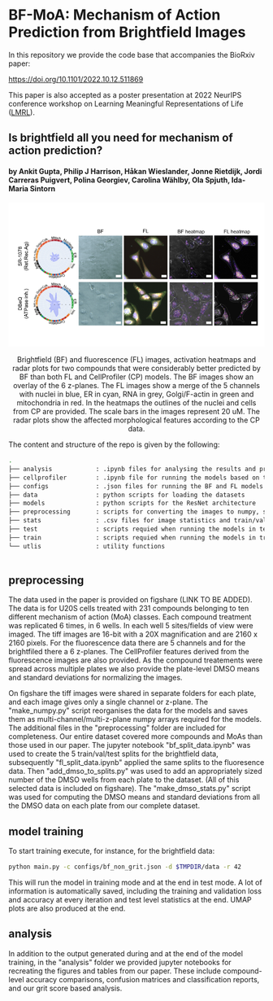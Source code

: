 # BF-MoA: Mechanism of Action Prediction from Brightfield Images

In this repository we provide the code base that accompanies the BioRxiv paper:

https://doi.org/10.1101/2022.10.12.511869

This paper is also accepted as a poster presentation at 2022 NeurIPS conference workshop on  Learning Meaningful Representations of Life ([LMRL](https://www.lmrl.org/)).


## Is brightfield all you need for mechanism of action prediction?

#### by Ankit Gupta, Philip J Harrison, Håkan Wieslander, Jonne Rietdijk, Jordi Carreras Puigvert, Polina Georgiev, Carolina Wählby, Ola Spjuth, Ida-Maria Sintorn



<p>
    <img src="readme_images/BF-MOA figures.png" alt="drawing" style="width:1200px;"/>
    <center>Brightfield (BF) and fluorescence (FL) images, activation heatmaps and radar plots for two compounds that were considerably better predicted by BF than both FL and CellProfiler (CP) models. The BF images show an overlay of the 6 z-planes. The FL images show a merge of the 5 channels with nuclei in blue, ER in cyan, RNA in grey, Golgi/F-actin in green and mitochondria in red. In the heatmaps the outlines of the nuclei and cells from CP are provided. The scale bars in the images represent 20 uM. The radar plots show the affected morphological features according to the CP data.
</center>
</p>





The content and structure of the repo is given by the following: 

```sh
.
├── analysis            : .ipynb files for analysing the results and producing the figures included in the paper
├── cellprofiler        : .ipynb file for running the models based on the CP features
├── configs             : .json files for running the BF and FL models to predict the mechanism of action
├── data                : python scripts for loading the datasets
├── models              : python scripts for the ResNet architecture
├── preprocessing       : scripts for converting the images to numpy, splitting the data and computing normalisation statistics
├── stats               : .csv files for image statistics and train/val/test splits
├── test                : scripts requied when running the models in test mode
├── train               : scripts requied when running the models in train mode              
└── utlis               : utility functions
    
```

## preprocessing
The data used in the paper is provided on figshare (LINK TO BE ADDED). The data is for U20S cells treated with 231 compounds belonging to ten different mechanism of action (MoA) classes. Each compound treatment was replicated 6 times, in 6 wells. In each well 5 sites/fields of view were imaged. The tiff images are 16-bit with a 20X magnification and are 2160 x 2160 pixels. For the fluorescence data there are 5 channels and for the brightfiled there a 6 z-planes. The CellProfiler features derived from the fluorescence images are also provided. As the compound treatements were spread across multiple plates we also provide the plate-level DMSO means and standard deviations for normalizing the images. 

On figshare the tiff images were shared in separate folders for each plate, and each image gives only a single channel or z-plane. The "make_numpy.py" script reorganises the data for the models and saves them as multi-channel/multi-z-plane numpy arrays required for the models. The additional files in the "preprocessing" folder are included for completeness. Our entire dataset covered more compounds and MoAs than those used in our paper. The jupyter notebook "bf_split_data.ipynb" was used to create the 5 train/val/test splits for the brightfield data, subsequently "fl_split_data.ipynb" applied the same splits to the fluoresence data. Then "add_dmso_to_splits.py" was used to add an appropriately sized number of the DMSO wells from each plate to the dataset. (All of this selected data is included on figshare). The "make_dmso_stats.py" script was used for computing the DMSO means and standard deviations from all the DMSO data on each plate from our complete dataset.

## model training
To start training execute, for instance, for the brightfield data:
```sh
python main.py -c configs/bf_non_grit.json -d $TMPDIR/data -r 42
```

This will run the model in training mode and at the end in test mode. A lot of information is automatically saved, including the training and validation loss and accuracy at every iteration and test level statistics at the end. UMAP plots are also produced at the end.

## analysis
In addition to the output generated during and at the end of the model training, in the "analysis" folder we provided jupyter notebooks for recreating the figures and tables from our paper. These include compound-level accuracy comparisons, confusion matrices and classification reports, and our grit score based analysis.
